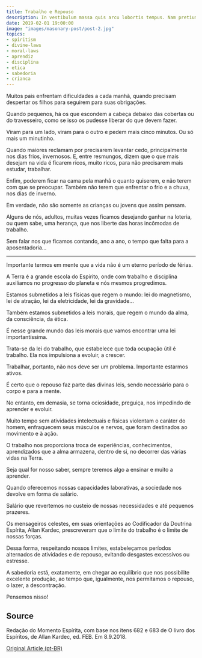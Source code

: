 ```yaml
---
title: Trabalho e Repouso
description: In vestibulum massa quis arcu lobortis tempus. Nam pretium arcu in odio vulputate luctus.
date: 2019-02-01 19:00:00
image: "images/masonary-post/post-2.jpg"
topics: 
- spiritism
- divine-laws
- moral-laws
- aprendiz
- disciplina
- etica
- sabedoria
- crianca
---
```



Muitos pais enfrentam dificuldades a cada manhã, quando precisam despertar os filhos para seguirem para suas obrigações.

Quando pequenos, há os que escondem a cabeça debaixo das cobertas ou do travesseiro, como se isso os pudesse liberar do que devem fazer.

Viram para um lado, viram para o outro e pedem mais cinco minutos. Ou só mais um minutinho.

Quando maiores reclamam por precisarem levantar cedo, principalmente nos dias frios, invernosos. E, entre resmungos, dizem que o que mais desejam na vida é ficarem ricos, muito ricos, para não precisarem mais estudar, trabalhar.

Enfim, poderem ficar na cama pela manhã o quanto quiserem, e não terem com que se preocupar. Também não terem que enfrentar o frio e a chuva, nos dias de inverno.

Em verdade, não são somente as crianças ou jovens que assim pensam.

Alguns de nós, adultos, muitas vezes ficamos desejando ganhar na loteria, ou quem sabe, uma herança, que nos liberte das horas incômodas de trabalho.

Sem falar nos que ficamos contando, ano a ano, o tempo que falta para a aposentadoria...

*   *   *

Importante termos em mente que a vida não é um eterno período de férias.

A Terra é a grande escola do Espírito, onde com trabalho e disciplina auxiliamos no progresso do planeta e nós mesmos progredimos.

Estamos submetidos a leis físicas que regem o mundo: lei do magnetismo, lei de atração, lei da eletricidade, lei da gravidade...

Também estamos submetidos a leis morais, que regem o mundo da alma, da consciência, da ética.

É nesse grande mundo das leis morais que vamos encontrar uma lei importantíssima.

Trata-se da lei do trabalho, que estabelece que toda ocupação útil é trabalho. Ela nos impulsiona a evoluir, a crescer.

Trabalhar, portanto, não nos deve ser um problema. Importante estarmos ativos.

É certo que o repouso faz parte das divinas leis, sendo necessário para o corpo e para a mente.

No entanto, em demasia, se torna ociosidade, preguiça, nos impedindo de aprender e evoluir.

Muito tempo sem atividades intelectuais e físicas violentam o caráter do homem, enfraquecem seus músculos e nervos, que foram destinados ao movimento e à ação.

O trabalho nos proporciona troca de experiências, conhecimentos, aprendizados que a alma armazena, dentro de si, no decorrer das várias vidas na Terra.

Seja qual for nosso saber, sempre teremos algo a ensinar e muito a aprender.

Quando oferecemos nossas capacidades laborativas, a sociedade nos devolve em forma de salário.

Salário que revertemos no custeio de nossas necessidades e até pequenos prazeres.

Os mensageiros celestes, em suas orientações ao Codificador da Doutrina Espírita, Allan Kardec, prescreveram que o limite do trabalho é o limite de nossas forças.

Dessa forma, respeitando nossos limites, estabeleçamos períodos alternados de atividades e de repouso, evitando desgastes excessivos ou estresse.

A sabedoria está, exatamente, em chegar ao equilíbrio que nos possibilite excelente produção, ao tempo que, igualmente, nos permitamos o repouso, o lazer, a descontração.

Pensemos nisso!

## Source
Redação do Momento Espírita, com base nos itens
682 e 683 de O livro dos Espíritos, de Allan Kardec,
ed. FEB.
Em 8.9.2018.

[Original Article (pt-BR)](http://www.momento.com.br/pt/ler_texto.php?id=5530)

